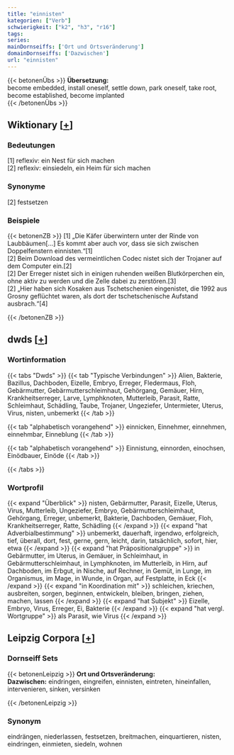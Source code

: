```yaml
---
title: "einnisten"
kategorien: ["Verb"]
schwierigkeit: ["k2", "h3", "r16"]
tags:
series:
mainDornseiffs: ['Ort und Ortsveränderung']
domainDornseiffs: ['Dazwischen']
url: "einnisten"
---
```


{{< betonenÜbs >}}
**Übersetzung:**  
become embedded, install oneself, settle down, park oneself, take root, become established, become implanted  
{{< /betonenÜbs >}}

## Wiktionary [[+](https://de.wiktionary.org/wiki/einnisten)]

### Bedeutungen
[1] reflexiv: ein Nest für sich machen  
[2] reflexiv: einsiedeln, ein Heim für sich machen  

### Synonyme
[2] festsetzen  

### Beispiele
{{< betonenZB >}}
[1] „Die Käfer überwintern unter der Rinde von Laubbäumen[…] Es kommt aber auch vor, dass sie sich zwischen Doppelfenstern einnisten.“[1]  
[2] Beim Download des vermeintlichen Codec nistet sich der Trojaner auf dem Computer ein.[2]  
[2] Der Erreger nistet sich in einigen ruhenden weißen Blutkörperchen ein, ohne aktiv zu werden und die Zelle dabei zu zerstören.[3]  
[2] „Hier haben sich Kosaken aus Tschetschenien eingenistet, die 1992 aus Grosny geflüchtet waren, als dort der tschetschenische Aufstand ausbrach.“[4]  

{{< /betonenZB >}}


## dwds [[+](https://www.dwds.de/wb/einnisten)]

### Wortinformation
{{< tabs "Dwds" >}}
{{< tab "Typische Verbindungen" >}}
Alien, Bakterie, Bazillus, Dachboden, Eizelle, Embryo, Erreger, Fledermaus, Floh, Gebärmutter, Gebärmutterschleimhaut, Gehörgang, Gemäuer, Hirn, Krankheitserreger, Larve, Lymphknoten, Mutterleib, Parasit, Ratte, Schleimhaut, Schädling, Taube, Trojaner, Ungeziefer, Untermieter, Uterus, Virus, nisten, unbemerkt
{{< /tab >}}

{{< tab "alphabetisch vorangehend" >}}
einnicken, Einnehmer, einnehmen, einnehmbar, Einneblung
{{< /tab >}}

{{< tab "alphabetisch vorangehend" >}}
Einnistung, einnorden, einochsen, Einödbauer, Einöde
{{< /tab >}}

{{< /tabs >}}

### Wortprofil
{{< expand "Überblick" >}} nisten, Gebärmutter, Parasit, Eizelle, Uterus, Virus, Mutterleib, Ungeziefer, Embryo, Gebärmutterschleimhaut, Gehörgang, Erreger, unbemerkt, Bakterie, Dachboden, Gemäuer, Floh, Krankheitserreger, Ratte, Schädling {{< /expand >}}
{{< expand "hat Adverbialbestimmung" >}} unbemerkt, dauerhaft, irgendwo, erfolgreich, tief, überall, dort, fest, gerne, gern, leicht, darin, tatsächlich, sofort, hier, etwa {{< /expand >}}
{{< expand "hat Präpositionalgruppe" >}} in Gebärmutter, im Uterus, in Gemäuer, in Schleimhaut, in Gebärmutterschleimhaut, in Lymphknoten, im Mutterleib, in Hirn, auf Dachboden, im Erbgut, in Nische, auf Rechner, in Gemüt, in Lunge, im Organismus, im Mage, in Wunde, in Organ, auf Festplatte, in Eck {{< /expand >}}
{{< expand "in Koordination mit" >}} schleichen, kriechen, ausbreiten, sorgen, beginnen, entwickeln, bleiben, bringen, ziehen, machen, lassen {{< /expand >}}
{{< expand "hat Subjekt" >}} Eizelle, Embryo, Virus, Erreger, Ei, Bakterie {{< /expand >}}
{{< expand "hat vergl. Wortgruppe" >}} als Parasit, wie Virus {{< /expand >}}

## Leipzig Corpora [[+](https://corpora.uni-leipzig.de/en/res?word=einnisten&corpusId=deu_newscrawl-public_2018)]

### Dornseiff Sets
{{< betonenLeipzig >}}
**Ort und Ortsveränderung:**  
**Dazwischen:** eindringen, eingreifen, einnisten, eintreten, hineinfallen, intervenieren, sinken, versinken  

{{< /betonenLeipzig >}}

### Synonym
eindrängen, niederlassen, festsetzen, breitmachen, einquartieren, nisten, eindringen, einmieten, siedeln, wohnen

